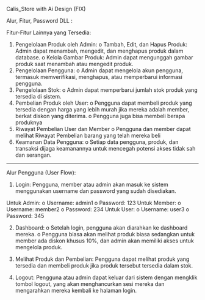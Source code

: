 Calis_Store with Ai Design (FIX)

Alur, Fitur, Password DLL :

Fitur-Fitur Lainnya yang Tersedia:
1.	Pengelolaan Produk oleh Admin:
o	Tambah, Edit, dan Hapus Produk: Admin dapat menambah, mengedit, dan menghapus produk dalam database.
o	Kelola Gambar Produk: Admin dapat mengunggah gambar produk saat menambah atau mengedit produk.
2.	Pengelolaan Pengguna:
o	Admin dapat mengelola akun pengguna, termasuk memverifikasi, menghapus, atau memperbarui informasi pengguna.
3.	Pengelolaan Stok:
o	Admin dapat memperbarui jumlah stok produk yang tersedia di sistem.
4.	Pembelian Produk oleh User:
o	Pengguna dapat membeli produk yang tersedia dengan harga yang lebih murah jika mereka adalah member, berkat diskon yang diterima.
o	Pengguna juga bisa membeli berapa produknya
5.	Riwayat Pembelian User dan Member
o	Pengguna dan member dapat melihat Riwayat Pembelian barang yang telah mereka beli
6.	Keamanan Data Pengguna:
o	Setiap data pengguna, produk, dan transaksi dijaga keamanannya untuk mencegah potensi akses tidak sah dan serangan.



________________________________________
Alur Pengguna (User Flow):
1.	Login: Pengguna, member atau admin akan masuk ke sistem menggunakan username dan password yang sudah disediakan.

Untuk Admin:
o	Username: admin1
o	Password: 123
Untuk Member:
o	Username: member2
o	Password: 234
Untuk User:
o	Username: user3
o	Password: 345

2.	Dashboard:
o	Setelah login, pengguna akan diarahkan ke dashboard mereka.
o	Pengguna biasa akan melihat produk biasa sedangkan untuk member ada diskon khusus 10%, dan admin akan memiliki akses untuk mengelola produk.

3.	Melihat Produk dan Pembelian: 
Pengguna dapat melihat produk yang tersedia dan membeli produk jika produk tersebut tersedia dalam stok.

4.	Logout:
Pengguna atau admin dapat keluar dari sistem dengan mengklik tombol logout, yang akan menghancurkan sesi mereka dan mengarahkan mereka kembali ke halaman login.
